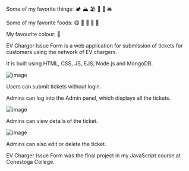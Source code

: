 Some of my favorite things: :camping: :mountain_snow: :beach_umbrella: :canoe: :bullettrain_front: :oncoming_automobile:

Some of my favorite foods: :yum: :tomato: :baguette_bread: :ramen: :wine_glass:

My favourite colour: :green_heart:

EV Charger Issue Form is a web application for submission of tickets for customers using the network of EV chargers.

It is built using HTML, CSS, JS, EJS, Node.js and MongoDB.

![image](https://user-images.githubusercontent.com/46302098/194727028-d14bec3e-9fc9-4727-b265-ce7d3e5f4ec3.png)

Users can submit tickets without login. 

Admins can log into the Admin panel, which displays all the tickets.

![image](https://user-images.githubusercontent.com/46302098/194727053-5c0453a1-4b6d-4434-a707-b550e79585f0.png)

Admins can view details of the ticket.

![image](https://user-images.githubusercontent.com/46302098/194727070-bdb6977b-eddb-40dc-bb62-af2a7ce7a88b.png)

Admins can also edit or delete the ticket.

EV Charger Issue Form was the final project in my JavaScript course at Conestoga College.
